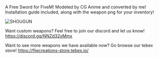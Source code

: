 A Free Sword for FiveM! Modeled by CG Anime and converted by me!
Installation guide included, along with the weapon png for your inventory!

![SHOUGUN](https://github.com/LilVegaBoiii/SHOUGUN/assets/127635959/8477474c-57dc-43f1-8689-ba1007076373)


Want custom weapons? Feel free to join our discord and let us know!
https://discord.gg/NNZd32xMmx

Want to see more weapons we have available now? Go browse our tebex store!
https://fliecreations-store.tebex.io/
